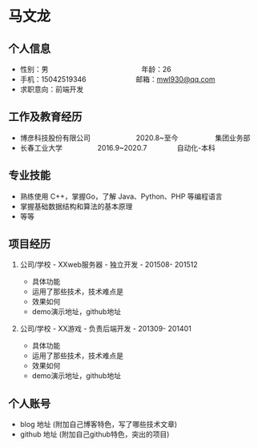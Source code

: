  <left>
     <h1>马文龙</h1>
 </left>

## 个人信息 

* 性别：男&emsp;&emsp;&emsp;&emsp;&emsp;&emsp;&emsp;&emsp;&emsp;&emsp;&emsp;&emsp;&ensp;&ensp;  年龄：26  
* 手机：15042519346 &emsp;&emsp;&emsp;&emsp;&emsp;&emsp;&ensp;  邮箱：mwl930@qq.com    
* 求职意向：前端开发 

## 工作及教育经历

* 博彦科技股份有限公司&emsp;&emsp;&emsp;&emsp;&emsp;&emsp;&ensp;2020.8~至今&emsp;&emsp;&emsp;&emsp;&emsp; 集团业务部               
* 长春工业大学&emsp;&emsp;&emsp;&emsp;&emsp;2016.9~2020.7&emsp;&emsp;&emsp;&emsp; 自动化-本科  

## 专业技能

* 熟练使用 C++，掌握Go，了解 Java、Python、PHP 等编程语言
* 掌握基础数据结构和算法的基本原理
* 等等

## 项目经历

1. 公司/学校 - XXweb服务器 - 独立开发 - 201508- 201512 
    * 具体功能 
    * 运用了那些技术，技术难点是
    * 效果如何
    * demo演示地址，github地址 

2. 公司/学校 - XX游戏 - 负责后端开发 - 201309- 201401 
    * 具体功能 
    * 运用了那些技术，技术难点是
    * 效果如何
    * demo演示地址，github地址 

## 个人账号 
* blog 地址 (附加自己博客特色，写了哪些技术文章)
* github 地址 (附加自己github特色，突出的项目)



